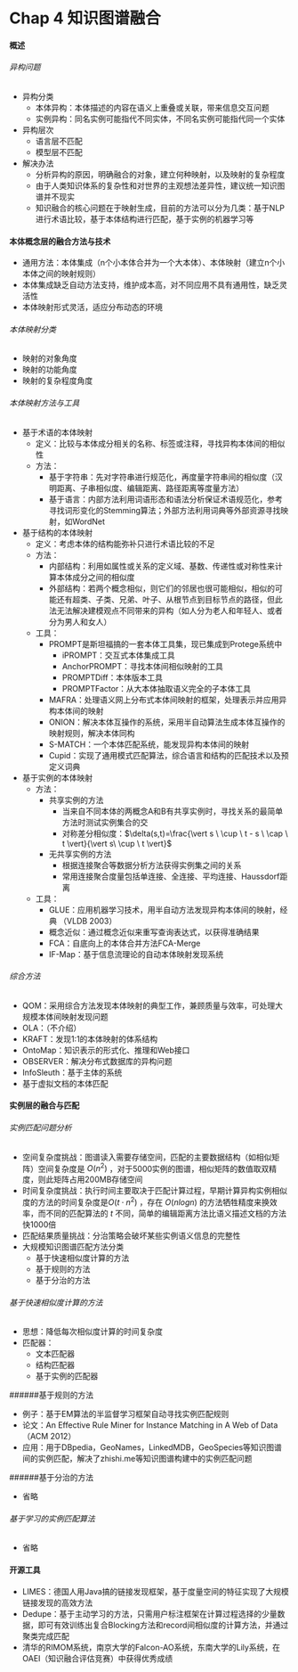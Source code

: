 # Chap 4 知识图谱融合

#### 概述

###### 异构问题

* 异构分类
  * 本体异构：本体描述的内容在语义上重叠或关联，带来信息交互问题
  * 实例异构：同名实例可能指代不同实体，不同名实例可能指代同一个实体
* 异构层次
  * 语言层不匹配
  * 模型层不匹配
* 解决办法
  * 分析异构的原因，明确融合的对象，建立何种映射，以及映射的复杂程度
  * 由于人类知识体系的复杂性和对世界的主观想法差异性，建议统一知识图谱并不现实
  * 知识融合的核心问题在于映射生成，目前的方法可以分为几类：基于NLP进行术语比较，基于本体结构进行匹配，基于实例的机器学习等

#### 本体概念层的融合方法与技术

* 通用方法：本体集成（n个小本体合并为一个大本体）、本体映射（建立n个小本体之间的映射规则）
* 本体集成缺乏自动方法支持，维护成本高，对不同应用不具有通用性，缺乏灵活性
* 本体映射形式灵活，适应分布动态的环境

###### 本体映射分类

* 映射的对象角度
* 映射的功能角度
* 映射的复杂程度角度

###### 本体映射方法与工具

* 基于术语的本体映射
  * 定义：比较与本体成分相关的名称、标签或注释，寻找异构本体间的相似性
  * 方法：
    * 基于字符串：先对字符串进行规范化，再度量字符串间的相似度（汉明距离、子串相似度、编辑距离、路径距离等度量方法）
    * 基于语言：内部方法利用词语形态和语法分析保证术语规范化，参考寻找词形变化的Stemming算法；外部方法利用词典等外部资源寻找映射，如WordNet
* 基于结构的本体映射
  * 定义：考虑本体的结构能弥补只进行术语比较的不足
  * 方法：
    * 内部结构：利用如属性或关系的定义域、基数、传递性或对称性来计算本体成分之间的相似度
    * 外部结构：若两个概念相似，则它们的邻居也很可能相似，相似的可能还有超类、子类、兄弟、叶子、从根节点到目标节点的路径，但此法无法解决建模观点不同带来的异构（如人分为老人和年轻人、或者分为男人和女人）
  * 工具：
    * PROMPT是斯坦福搞的一套本体工具集，现已集成到Protege系统中
      * iPROMPT：交互式本体集成工具
      * AnchorPROMPT：寻找本体间相似映射的工具
      * PROMPTDiff：本体版本工具
      * PROMPTFactor：从大本体抽取语义完全的子本体工具
    * MAFRA：处理语义网上分布式本体间映射的框架，处理表示并应用异构本体间的映射
    * ONION：解决本体互操作的系统，采用半自动算法生成本体互操作的映射规则，解决本体同构
    * S-MATCH：一个本体匹配系统，能发现异构本体间的映射
    * Cupid：实现了通用模式匹配算法，综合语言和结构的匹配技术以及预定义词典
* 基于实例的本体映射
  * 方法：
    * 共享实例的方法
      * 当来自不同本体的两概念A和B有共享实例时，寻找关系的最简单方法时测试实例集合的交
      * 对称差分相似度：$\delta(s,t)=\frac{\vert s \ \cup \ t - s \  \cap \ t \vert}{\vert s\  \cup \ t \vert}$
    * 无共享实例的方法
      * 根据连接聚合等数据分析方法获得实例集之间的关系
      * 常用连接聚合度量包括单连接、全连接、平均连接、Haussdorf距离
  * 工具：
    * GLUE：应用机器学习技术，用半自动方法发现异构本体间的映射，经典 （VLDB 2003）
    * 概念近似：通过概念近似来重写查询表达式，以获得准确结果
    * FCA：自底向上的本体合并方法FCA-Merge
    * IF-Map：基于信息流理论的自动本体映射发现系统

###### 综合方法

* QOM：采用综合方法发现本体映射的典型工作，兼顾质量与效率，可处理大规模本体间映射发现问题
* OLA：（不介绍）
* KRAFT：发现1:1的本体映射的体系结构
* OntoMap：知识表示的形式化、推理和Web接口
* OBSERVER：解决分布式数据库的异构问题
* InfoSleuth：基于主体的系统
* 基于虚拟文档的本体匹配

#### 实例层的融合与匹配

###### 实例匹配问题分析

* 空间复杂度挑战：图谱读入需要存储空间，匹配的主要数据结构（如相似矩阵）空间复杂度是 $O(n^2)$ ，对于5000实例的图谱，相似矩阵的数值取双精度，则此矩阵占用200MB存储空间
* 时间复杂度挑战：执行时间主要取决于匹配计算过程，早期计算异构实例相似度的方法的时间复杂度是$O(t \cdot n^2)$ ，存在 $O(nlogn)$ 的方法牺牲精度来换效率，而不同的匹配算法的 $t$ 不同，简单的编辑距离方法比语义描述文档的方法快1000倍
* 匹配结果质量挑战：分治策略会破坏某些实例语义信息的完整性
* 大规模知识图谱匹配方法分类
  * 基于快速相似度计算的方法
  * 基于规则的方法
  * 基于分治的方法

###### 基于快速相似度计算的方法

* 思想：降低每次相似度计算的时间复杂度
* 匹配器：
  * 文本匹配器
  * 结构匹配器
  * 基于实例的匹配器

######基于规则的方法

* 例子：基于EM算法的半监督学习框架自动寻找实例匹配规则  
* 论文：An Effective Rule Miner for Instance Matching in A Web of Data （ACM 2012）
* 应用：用于DBpedia，GeoNames，LinkedMDB，GeoSpecies等知识图谱间的实例匹配，解决了zhishi.me等知识图谱构建中的实例匹配问题

######基于分治的方法 

* 省略

###### 基于学习的实例匹配算法

* 省略

#### 开源工具

* LIMES：德国人用Java搞的链接发现框架，基于度量空间的特征实现了大规模链接发现的高效方法
* Dedupe：基于主动学习的方法，只需用户标注框架在计算过程选择的少量数据，即可有效训练出复合Blocking方法和record间相似度的计算方法，并通过聚类完成匹配
* 清华的RIMOM系统，南京大学的Falcon-AO系统，东南大学的Lily系统，在OAEI（知识融合评估竞赛）中获得优秀成绩